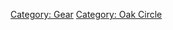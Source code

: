 [Category: Gear](Category:_Gear "wikilink") [Category: Oak
Circle](Category:_Oak_Circle "wikilink")
